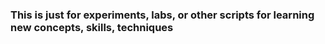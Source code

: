 ### This is just for experiments, labs, or other scripts for learning new concepts, skills, techniques



